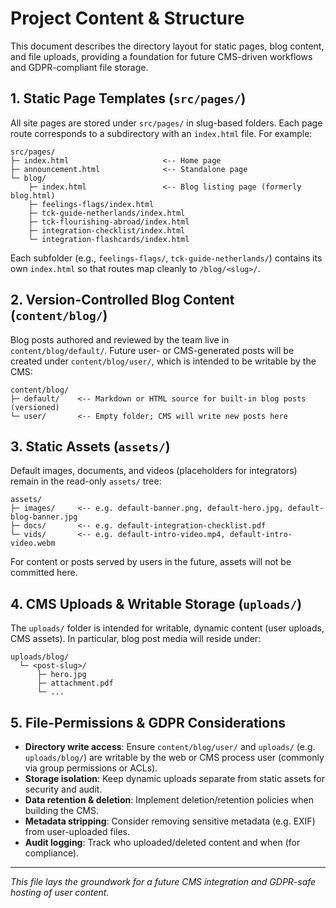  # Project Content & Structure

 This document describes the directory layout for static pages, blog content, and file uploads,
 providing a foundation for future CMS-driven workflows and GDPR-compliant file storage.

 ## 1. Static Page Templates (`src/pages/`)

 All site pages are stored under `src/pages/` in slug-based folders. Each page route corresponds to
 a subdirectory with an `index.html` file. For example:

 ```
 src/pages/
 ├─ index.html                     <-- Home page
 ├─ announcement.html              <-- Standalone page
 └─ blog/
     ├─ index.html                 <-- Blog listing page (formerly blog.html)
     ├─ feelings-flags/index.html
     ├─ tck-guide-netherlands/index.html
     ├─ tck-flourishing-abroad/index.html
     ├─ integration-checklist/index.html
     └─ integration-flashcards/index.html
 ```

 Each subfolder (e.g., `feelings-flags/`, `tck-guide-netherlands/`) contains its own `index.html`
 so that routes map cleanly to `/blog/<slug>/`.

 ## 2. Version-Controlled Blog Content (`content/blog/`)

 Blog posts authored and reviewed by the team live in `content/blog/default/`. Future user-
 or CMS-generated posts will be created under `content/blog/user/`, which is intended to be writable
 by the CMS:

 ```
 content/blog/
 ├─ default/    <-- Markdown or HTML source for built-in blog posts (versioned)
 └─ user/       <-- Empty folder; CMS will write new posts here
 ```

 ## 3. Static Assets (`assets/`)

 Default images, documents, and videos (placeholders for integrators) remain in the read-only
 `assets/` tree:

 ```
 assets/
 ├─ images/     <-- e.g. default-banner.png, default-hero.jpg, default-blog-banner.jpg
 ├─ docs/       <-- e.g. default-integration-checklist.pdf
 └─ vids/       <-- e.g. default-intro-video.mp4, default-intro-video.webm
 ```

 For content or posts served by users in the future, assets will not be committed here.

 ## 4. CMS Uploads & Writable Storage (`uploads/`)

 The `uploads/` folder is intended for writable, dynamic content (user uploads, CMS assets).
 In particular, blog post media will reside under:

 ```
 uploads/blog/
   └─ <post-slug>/
       ├─ hero.jpg
       ├─ attachment.pdf
       └─ ...
 ```

 ## 5. File-Permissions & GDPR Considerations

 - **Directory write access**: Ensure `content/blog/user/` and `uploads/` (e.g. `uploads/blog/`) are
   writable by the web or CMS process user (commonly via group permissions or ACLs).
 - **Storage isolation**: Keep dynamic uploads separate from static assets for security and audit.
 - **Data retention & deletion**: Implement deletion/retention policies when building the CMS.
 - **Metadata stripping**: Consider removing sensitive metadata (e.g. EXIF) from user-uploaded files.
 - **Audit logging**: Track who uploaded/deleted content and when (for compliance).

 ---

 _This file lays the groundwork for a future CMS integration and GDPR-safe hosting of user content._